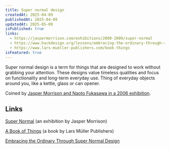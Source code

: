 ```yaml
---
title: Super normal design
createdAt: 2025-04-09
publishedAt: 2025-04-09
updatedAt: 2025-05-09
isPublished: true
links:
  - https://jaspermorrison.com/exhibitions/2000-2009/super-normal
  - https://www.hackdesign.org/lessons/embracing-the-ordinary-through-supernormal-design/
  - https://www.lars-mueller-publishers.com/book-things
isFeatured: true
---
```


Super normal design is a term for things that are designed to work without grabbing your attention. These designs value timeless qualities and focus on functionality and long-term everyday use. Thing of everyday objects around you, like a kettle, glass or can opener.

Coined by [Jasper Morrison and Naoto Fukasawa in a 2006 exhibition](https://jaspermorrison.com/exhibitions/2000-2009/super-normal).


## Links

[Super Normal](https://jaspermorrison.com/exhibitions/2000-2009/super-normal) (an exhibition by Jasper Morrison)

[A Book of Things](https://www.lars-mueller-publishers.com/book-things) (a book by Lars Müller Publishers)

[Embracing the Ordinary Through Super Normal Design](https://www.hackdesign.org/lessons/embracing-the-ordinary-through-supernormal-design/)

